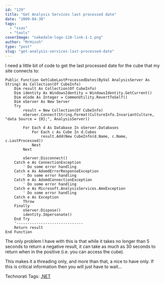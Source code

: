 ```yaml
---
id: "129"
title: "Get Analysis Services last processed date"
date: "2009-04-30"
tags: 
  - "ssas"
  - "tools"
coverImage: "nakedalm-logo-128-link-1-1.png"
author: "MrHinsh"
type: "post"
slug: "get-analysis-services-last-processed-date"
---
```


I need a little bit of code to get the last processed date for the cube that my site connects to:

```
Public Function GetCubeLastProcessedDates(ByVal AnalysisServer As String) As Collection(Of CubeInfo)
    Dim result As Collection(Of CubeInfo)
    Dim identity As WindowsIdentity = WindowsIdentity.GetCurrent()
    Dim eCode As Integer = CommonUtility.RevertToSelf()
    Dim oServer As New Server
    Try
        result = New Collection(Of CubeInfo)
        oServer.Connect(String.Format(CultureInfo.InvariantCulture, "data Source = {0};", AnalysisServer))

        For Each d As Database In oServer.Databases
            For Each c As Cube In d.Cubes
                result.Add(New CubeInfo(d.Name, c.Name, c.LastProcessed))
            Next
        Next

        oServer.Disconnect()
    Catch e As ConnectionException
        ' Do some error handling
    Catch e As AdomdErrorResponseException
        ' Do some error handling
    Catch e As AdomdConnectionException
        ' Do some error handling
    Catch e As Microsoft.AnalysisServices.AmoException
        ' Do some error handling
    Catch e As Exception
        Throw
    Finally
        oServer.Dispose()
        identity.Impersonate()
    End Try
    '------------------------------
    Return result
End Function
```

The only problem I have with this is that while it takes no longer than 5 seconds to return a negative result, it can take as much as 30 seconds to return when in the positive (i.e. you can access the cube).

This makes it a threading only, and more than that, a nice to have only. If this is critical information then you will just have to wait…

Technorati Tags: [.NET](http://technorati.com/tags/.NET)


